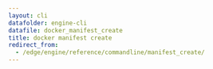 ```yaml
---
layout: cli
datafolder: engine-cli
datafile: docker_manifest_create
title: docker manifest create
redirect_from:
  - /edge/engine/reference/commandline/manifest_create/
---
```

<!--
This page is automatically generated from Docker's source code. If you want to
suggest a change to the text that appears here, open a ticket or pull request
in the source repository on GitHub:

https://github.com/docker/cli
-->

